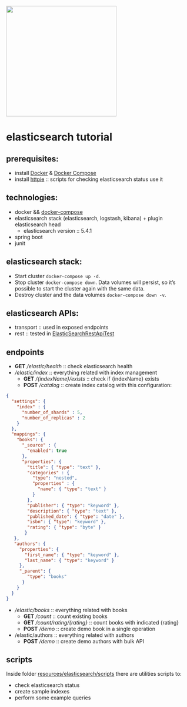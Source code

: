 <a href="https://www.elastic.co" target="_blank"><img src="https://static-www.elastic.co/assets/blt45b0886c90beceee/logo-elastic.svg" width=300/></a> 
# elasticsearch tutorial

## prerequisites:
- install <a href="https://docs.docker.com/engine/installation/" target="_blank">Docker</a> & <a href="https://docs.docker.com/compose/install/" target="_blank">Docker Compose</a>
- install <a href="https://httpie.org/" target="_blank">httpie</a> :: scripts for checking elasticsearch status use it

## technologies:
- docker && <a href="https://docs.docker.com/compose/reference/overview/" target="_blank">docker-compose</a>
- elasticsearch stack (elasticsearch, logstash, kibana) + plugin elasticsearch head
  - elasticsearch version :: 5.4.1
- spring boot
- junit

## elasticsearch stack:
- Start cluster `docker-compose up -d`.
- Stop cluster `docker-compose down`. Data volumes will persist, so it’s possible to start the cluster again with the same data.
- Destroy cluster and the data volumes `docker-compose down -v`.

## elasticsearch APIs:
- transport :: used in exposed endpoints
- rest :: tested in [ElasticSearchRestApiTest](https://github.com/jgb11/elasticsearch-tutorial/blob/feature/Readme_improve/src/test/java/jgb/elasticsearch/main/ElasticsearchRestApiTest.java)

## endpoints
- **GET** _/elastic/health_ :: check elasticsearch health
- _/elastic/index_ :: everything related with index management
  - **GET** _/{indexName}/exists_ :: check if {indexName} exists
  - **POST** _/catalog_ :: create index catalog with this configuration:
```json
{ 
  "settings": {
    "index" : {
      "number_of_shards" : 5, 
      "number_of_replicas" : 2 
    }
  },
  "mappings": {
    "books": {
      "_source" : {
        "enabled": true
      },
      "properties": {
        "title": { "type": "text" },
        "categories" : {
          "type": "nested",
          "properties" : {
            "name": { "type": "text" }
          }
        },
        "publisher": { "type": "keyword" },
        "description": { "type": "text" },
        "published_date": { "type": "date" },
        "isbn": { "type": "keyword" },
        "rating": { "type": "byte" }
       }
   },
   "authors": {
     "properties": {
       "first_name": { "type": "keyword" },
       "last_name": { "type": "keyword" }
     },
     "_parent": {
        "type": "books"
      }
    }
  }
}
```

- _/elastic/books_ :: everything related with books
  - **GET** _/count_ :: count existing books
  - **GET** _/count/rating/{rating}_ :: count books with indicated {rating}
  - **POST** _/demo_ :: create demo book in a single operation
- /elastic/authors :: everything related with authors
  - **POST** _/demo_ :: create demo authors with bulk API
  
## scripts
Inside folder [resources/elasticsearch/scripts](https://github.com/jgb11/elasticsearch-tutorial/tree/feature/Readme_improve/src/main/resources/elasticsearch) there are utilities scripts to:
- check elasticsearch status
- create sample indexes
- perform some example queries 